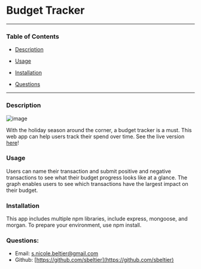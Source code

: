 # Budget Tracker

---

### Table of Contents
* [Description](#description)

* [Usage](#usage)

* [Installation](#installation)

* [Questions](#questions)

---

### Description
![image](https://user-images.githubusercontent.com/43533765/138403502-b2d6de26-d50b-4f0c-948a-fa71af787e21.png)

With the holiday season around the corner, a budget tracker is a must. This web app can help users track their spend over time. See the live version [here](https://gentle-basin-65217.herokuapp.com/)!

### Usage
Users can name their transaction and submit positive and negative transactions to see what their budget progress looks like at a glance. The graph enables users to see which transactions have the largest impact on their budget.

### Installation
This app includes multiple npm libraries, include express, mongoose, and morgan. To prepare your environment, use npm install.

### Questions:

* Email: s.nicole.beltier@gmail.com
* Github: [https://github.com/sbeltier](https://github.com/sbeltier)
